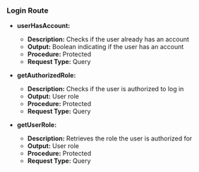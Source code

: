 ### Login Route

- **userHasAccount:**
  - **Description:** Checks if the user already has an account
  - **Output:** Boolean indicating if the user has an account
  - **Procedure:** Protected
  - **Request Type:** Query

- **getAuthorizedRole:**
  - **Description:** Checks if the user is authorized to log in
  - **Output:** User role
  - **Procedure:** Protected
  - **Request Type:** Query

- **getUserRole:**
  - **Description:** Retrieves the role the user is authorized for
  - **Output:** User role
  - **Procedure:** Protected
  - **Request Type:** Query
